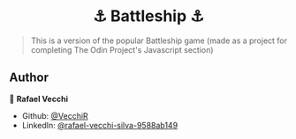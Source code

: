 <h1 align="center">⚓ Battleship ⚓</h1>

> This is a version of the popular Battleship game (made as a project for completing The Odin Project's Javascript section)

## Author

👤 **Rafael Vecchi**

* Github: [@VecchiR](https://github.com/VecchiR)
* LinkedIn: [@rafael-vecchi-silva-9588ab149](https://linkedin.com/in/rafael-vecchi-silva-9588ab149)